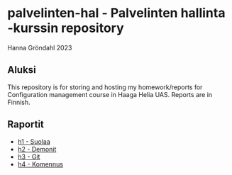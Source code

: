 # palvelinten-hal - Palvelinten hallinta -kurssin repository 

Hanna Gröndahl
2023

## Aluksi

This repository is for storing and hosting my homework/reports for Configuration management course in Haaga Helia UAS. Reports are in Finnish.

## Raportit

- [h1 - Suolaa](https://github.com/hannagrn/palvelinten-hal/blob/main/h1.md)
- [h2 - Demonit](https://github.com/hannagrn/palvelinten-hal/blob/main/h2.md)
- [h3 - Git](https://github.com/hannagrn/palvelinten-hal/blob/main/h3.md)
- [h4 - Komennus](https://github.com/hannagrn/palvelinten-hal/blob/main/h4.md)
